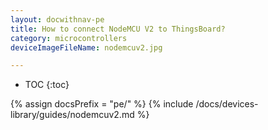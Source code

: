 ```yaml
---
layout: docwithnav-pe
title: How to connect NodeMCU V2 to ThingsBoard?
category: microcontrollers
deviceImageFileName: nodemcuv2.jpg

---
```


* TOC
{:toc}

{% assign docsPrefix = "pe/" %}
{% include /docs/devices-library/guides/nodemcuv2.md %}
